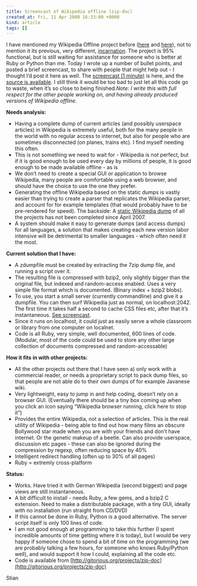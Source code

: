 ```yaml
---
title: Screencast of Wikipedia offline (zip-doc)
created_at: Fri, 11 Apr 2008 16:33:00 +0000
kind: article
tags: []
---
```


I have mentioned my Wikipedia Offline project before
([here](http://reganmian.net/blog/2008/03/07/git-gitoriousorg-and-zip-doc-offline-wikipedia/)
and
[here](http://reganmian.net/blog/2008/03/10/distributing-ruby-applications-ruby-temporary-insanity/)),
not to mention it its previous, very different,
[incarnation](http://reganmian.net/blog/2007/02/16/wikipedia-offline-server-02/).
The project is 95% functional, but is still waiting for assistance for
someone who is better at Ruby or Python than me. Today I wrote up a
number of bullet points, and posted a brief screencast, to share with
people that might help out - I thought I’d post it here as well. The
[screencast (1 minute)](http://reganmian.net/files/zipdoc.swf) is here,
and the [source is available](http://gitorious.org/projects/zip-doc). I
still think it would be too bad to just let all this code go to waste,
when it’s so close to being finished.*Note: I write this with full
respect for the other people working on, and having already produced
versions of Wikipedia offline.*

**Needs analysis:**

-   Having a complete dump of current articles (and possibly userspace
  articles) in Wikipedia is extremely useful, both for the many people
  in the world with no regular access to internet, but also for people
  who are sometimes disconnected (on planes, trains etc). I find
  myself needing this often.
-   This is not something we need to wait for - Wikipedia is not
  perfect, but if it is good enough to be used every day by millions
  of people, it is good enough to be made available offline - as is
-   We don’t need to create a special GUI or application to browse
  Wikipedia, many people are comfortable using a web browser, and
  should have the choice to use the one they prefer.
-   Generating the offline Wikipedia based on the static dumps is vastly
  easier than trying to create a parser that replicates the Wikipedia
  parser, and account for for example templates (that would probably
  have to be pre-rendered for speed). The backside: A [static
  Wikipedia dump](http://static.wikipedia.org) of all the projects has
  not been completed since April 2007.
-   A system should make it easy to generate dumps (and access dumps)
  for all languages, a solution that makes creating each new version
  labor intensive will be detrimental to smaller languages - which
  often need it the most.

**Current solution that I have:**

-   A zdumpfile must be created by extracting the 7zip dump file, and
  running a script over it.
-   The resulting file is compressed with bzip2, only slightly bigger
  than the original file, but indexed and random-access enabled. Uses
  a very simple file format which is documented. (Binary index + bzip2
  blobs).
-   To use, you start a small server (currently commandline) and give it
  a dumpfile. You can then surf Wikipedia just as normal, on
  localhost:2042. The first time it takes half a second to cache CSS
  files etc, after that it’s instantaneous. [See
  screencast](http://reganmian.net/files/zipdoc.swf).[](http://reganmian.net/files/zipdoc.swf)
-   Since it runs on localhost, it could just as easily serve a whole
  classroom or library from one computer on localnet.
-   Code is all Ruby, very simple, well documented, 600 lines of code.
  (Modular, most of the code could be used to store any other large
  collection of documents compressed and random-accessable)

**How it fits in with other projects:**

-   All the other projects out there that I have seen a) only work with
  a commercial reader, or needs a proprietary script to pack dump
  files, so that people are not able do to their own dumps of for
  example Javanese wiki.
-   Very lightweight, easy to jump in and help coding, doesn’t rely on a
  browser GUI. (Eventually there should be a tiny box coming up when
  you click an icon saying “Wikipedia browser running, click here to
  stop it”)
-   Provides the entire Wikipedia, not a selection of articles. This is
  the real utility of Wikipedia - being able to find out how many
  films an obscure Bollywood star made when you are with your friends
  and don’t have internet. Or the genetic makeup of a beetle. Can also
  provide userspace, discussion etc pages - these can also be ignored
  during the compression by regexp, often reducing space by 40%
-   Intelligent redirect handling (often up to 30% of all pages)
-   Ruby = extremly cross-platform

**Status:**

-   Works. Have tried it with German Wikipedia (second biggest) and page
  views are still instantaneous.
-   A bit difficult to install - needs Ruby, a few gems, and a bzip2 C
  extension. Need to make a distributable package, with a tiny GUI,
  ideally with no installation (run straight from CD/DVD)
-   If this cannot be done in Ruby, Python is a good alternative. The
  server script itself is only 100 lines of code.
-   I am not good enough at programming to take this further (I spent
  incredible amounts of time getting where it is today), but I would
  be very happy if someone chose to spend a bit of time on the
  programming (we are probably talking a few hours, for someone who
  knows Ruby/Python well), and would support it how I could,
  explaining all the code etc.
-   Code is available from
  [http://gitorious.org/projects/zip-doc](http://gitorious.org/projects/zip-doc)

Stian
